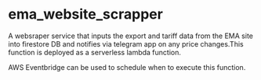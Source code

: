 # ema_website_scrapper

A websraper service that inputs the export and tariff data from the EMA site into firestore DB and notifies via telegram  app on any price changes.This function is deployed 
as a serverless lambda function.

 AWS Eventbridge can be used to schedule when to execute this function.
